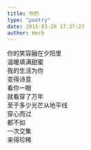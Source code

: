 ```yaml
---  
title: 你的  
type: "poetry"  
date: 2015-03-20 17:37:23  
author: Herb  
---  
```

你的笑容融在夕阳里  
温暖填满甜蜜  
我的生活为你  
变得诗意  
看你一眼  
就看穿了万年  
至于多少光芒从地平线  
穿心而过  
都不如  
一次交集  
来得珍稀